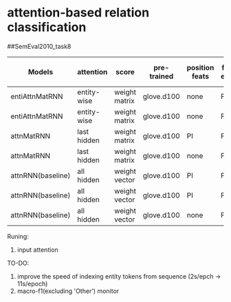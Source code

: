 # attention-based relation classification


##SemEval2010_task8

|Models|attention|score|pre-trained|position feats|freeze embed|monitor|batch size| official macro-F1|checkpoint|random search| speed|
|------|---------|-----|-----------|---------------|------------|-------|----------|------------------|----------|--------------|-----|
|entiAttnMatRNN|entity-wise|weight matrix|glove.d100|none|FALSE|val_acc|32| 81.43% |epoch|200|11s/epoch|
|entiAttnMatRNN|entity-wise|weight matrix|glove.d100|none|FALSE|val_acc|32| 82.70% |step|1|210s/epoch|
|attnMatRNN|last hidden|weight matrix|glove.d100|PI|FALSE|val_acc|32| 80.93%|epoch|200|
|attnMatRNN|last hidden|weight matrix|glove.d100|none|FALSE|val_acc|32| 68.83%|epoch|200|
|attnRNN(baseline)|all hidden|weight vector|glove.d100|PI|FALSE|val_acc|32| 80.59%|epoch|200|2s/epoch|
|attnRNN(baseline)|all hidden|weight vector|glove.d100|PI|FALSE|val_acc|32| 82.49%|step|1|9s/epoch|
|attnRNN(baseline)|all hidden|weight vector|glove.d100|none|FALSE|val_acc|32|70.90%|epoch|200|2s/epoch|

Runing:
1) input attention

TO-DO:
1) improve the speed of indexing entity tokens from sequence (2s/epch -> 11s/epoch)
2) macro-f1(excluding 'Other') monitor
